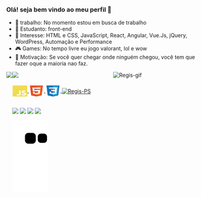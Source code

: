 ### Olá! seja bem vindo ao meu perfil 👋

- 🔭 trabalho: No momento estou em busca de trabalho
- 🌱 Estudanto: front-end
- 🎯 Interesse: HTML e CSS, JavaScript, React, Angular, Vue.Js, jQuery, WordPress, Automação e Performance
- 🎮 Games: No tempo livre eu jogo valorant, lol e wow
- 💭 Motivação: Se você quer chegar onde ninguém chegou, você tem que fazer oque a maioria nao faz.

<div>
  <a href="https://github.com/RegisDevv">
  <img align="right"  height="220px" width="220px" alt="Regis-gif" src="https://c.tenor.com/F2q8AHyHa4oAAAAM/goku-songoku.gif">
  <img align="left" height="220em" src="https://github-readme-stats.vercel.app/api?username=regisdevv&show_icons=true&theme=algolia&include_all_commits=true&count_private=true"/>
  <img height="180em" src="https://github-readme-stats.vercel.app/api/top-langs/?username=regisdevv&layout=compact&langs_count=7&theme=algolia"/>
</div>
  
<div style="display: inline_block"><br>
  <img align="center" alt="Regis-Js" height="30" width="40" src="https://raw.githubusercontent.com/devicons/devicon/master/icons/javascript/javascript-plain.svg">
  <img align="center" alt="Regis-HTML" height="30" width="40" src="https://raw.githubusercontent.com/devicons/devicon/master/icons/html5/html5-original.svg">
  <img align="center" alt="Regis-CSS" height="30" width="40" src="https://raw.githubusercontent.com/devicons/devicon/master/icons/css3/css3-original.svg">
  <img align="center" alt="Regis-PS" height="30" width="35" src="https://upload.wikimedia.org/wikipedia/commons/2/20/Photoshop_CC_icon.png">
  
  
</div>
  
  ##
 
<div> 
  <a href="https://www.instagram.com/regis_dev/" target="_blank"><img src="https://img.shields.io/badge/-Instagram-%23E4405F?style=for-the-badge&logo=instagram&logoColor=white" target="_blank"></a>
  <a href = "mailto:regis_oliveira1999@hotmail.com"><img src="https://img.shields.io/badge/Microsoft_Outlook-0078D4?style=for-the-badge&logo=microsoft-outlook&logoColor=white" target="_blank"></a>
  <a href="https://www.linkedin.com/in/regis-oliveira-b8656a187/" target="_blank"><img src="https://img.shields.io/badge/-LinkedIn-%230077B5?style=for-the-badge&logo=linkedin&logoColor=white" target="_blank"></a> 
 <a href="https://steamcommunity.com/id/spacergtx/" target="_blank"><img src="https://img.shields.io/badge/Steam-000000?style=for-the-badge&logo=steam&logoColor=white" target="_blank"></a> 
 
  ![Snake animation](https://github.com/regisdevv/regisdevv/blob/output/github-contribution-grid-snake.svg)
 
</div>
